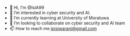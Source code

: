 - 👋 Hi, I’m @IsiA99
- 👀 I’m interested in cyber security and AI.
- 🌱 I’m currently learning at University of Moratuwa 
- 💞️ I’m looking to collaborate on cyber security and AI team
- 📫 How to reach me jpisiwarani@gmail.com 

<!---
IsiA99/IsiA99 is a ✨ special ✨ repository because its `README.md` (this file) appears on your GitHub profile.
You can click the Preview link to take a look at your changes.
--->
